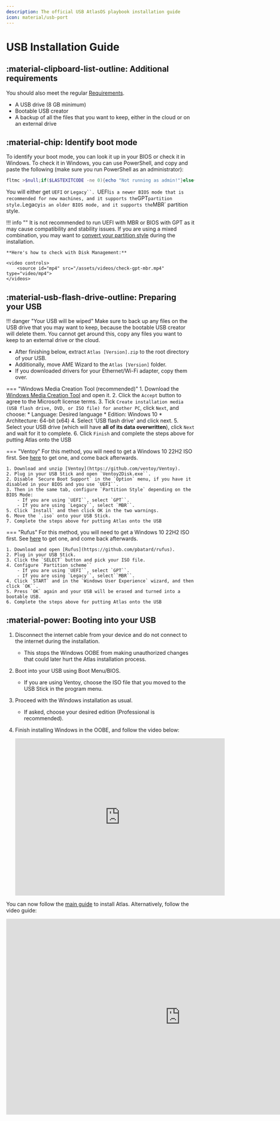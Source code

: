 ```yaml
---
description: The official USB AtlasOS playbook installation guide
icon: material/usb-port
---
```


# USB Installation Guide

## :material-clipboard-list-outline: Additional requirements

You should also meet the regular [Requirements](/getting-started/installation/#requirements).

* A USB drive (8 GB minimum)
* Bootable USB creator
* A backup of all the files that you want to keep, either in the cloud or on an external drive

## :material-chip: Identify boot mode

To identify your boot mode, you can look it up in your BIOS or check it in Windows.
To check it in Windows, you can use PowerShell, and copy and paste the following (make sure you run PowerShell as an administrator):

```PowerShell
fltmc >$null;if($LASTEXITCODE -ne 0){echo "Not running as admin!"}else{$BootMode = If(bcdedit | Select-String "path.*efi"){"UEFI"}else{"legacy"};echo "Computer is running in $BootMode boot mode."}
```

You will either get `UEFI` or `Legacy``. `UEFI` is a newer BIOS mode that is recommended for new machines, and it supports the `GPT` partition style. `Legacy` is an older BIOS mode, and it supports the `MBR` partition style.

!!! info ""
    It is not recommended to run UEFI with MBR or BIOS with GPT as it may cause compatibility and stability issues.
    If you are using a mixed combination, you may want to [convert your partition style](https://learn.microsoft.com/en-us/windows-server/storage/disk-management/change-an-mbr-disk-into-a-gpt-disk) during the installation.

    **Here's how to check with Disk Management:**

    <video controls>
        <source id="mp4" src="/assets/videos/check-gpt-mbr.mp4" type="video/mp4">
    </videos>
    
## :material-usb-flash-drive-outline: Preparing your USB

!!! danger "Your USB will be wiped"
    Make sure to back up any files on the USB drive that you may want to keep, because the bootable USB creator will delete them. You cannot get around this, copy any files you want to keep to an external drive or the cloud.

- After finishing below, extract `Atlas [Version].zip` to the root directory of your USB.
- Additionally, move AME Wizard to the `Atlas [Version]` folder.
- If you downloaded drivers for your Ethernet/Wi-Fi adapter, copy them over.

=== "Windows Media Creation Tool (recommended)"
    1. Download the [Windows Media Creation Tool](https://go.microsoft.com/fwlink/?LinkId=691209) and open it.
    2. Click the `Accept` button to agree to the Microsoft license terms.
    3. Tick `Create installation media (USB flash drive, DVD, or ISO file) for another PC`, click `Next`, and choose:
        * Language: Desired language
        * Edition: Windows 10
        * Architecture: 64-bit (x64)
    4. Select 'USB flash drive' and click next.
    5. Select your USB drive (which will have **all of its data overwritten**), click `Next` and wait for it to complete.
    6. Click `Finish` and complete the steps above for putting Atlas onto the USB

=== "Ventoy"
    For this method, you will need to get a Windows 10 22H2 ISO first. See [here](/getting-started/installation/#download-an-iso) to get one, and come back afterwards.

    1. Download and unzip [Ventoy](https://github.com/ventoy/Ventoy).
    2. Plug in your USB Stick and open `Ventoy2Disk.exe``.
    2. Disable `Secure Boot Support` in the `Option` menu, if you have it disabled in your BIOS and you use `UEFI``.
    3. Then in the same tab, configure `Partition Style` depending on the BIOS Mode:
        - If you are using `UEFI``, select `GPT``.
        - If you are using `Legacy``, select `MBR``.
    5. Click `Install` and then click OK in the two warnings.
    6. Move the `.iso` onto your USB Stick.
    7. Complete the steps above for putting Atlas onto the USB

=== "Rufus"
    For this method, you will need to get a Windows 10 22H2 ISO first. See [here](/getting-started/installation/#download-an-iso) to get one, and come back afterwards.

    1. Download and open [Rufus](https://github.com/pbatard/rufus).
    2. Plug in your USB Stick.
    3. Click the `SELECT` button and pick your ISO file.
    4. Configure `Partition scheme``
        - If you are using `UEFI``, select `GPT``.
        - If you are using `Legacy``, select``MBR``.
    4. Click `START` and in the `Windows User Experience` wizard, and then click `OK``.
    5. Press `OK` again and your USB will be erased and turned into a bootable USB.
    6. Complete the steps above for putting Atlas onto the USB

## :material-power: Booting into your USB

1. Disconnect the internet cable from your device and do not connect to the internet during the installation.
    - This stops the Windows OOBE from making unauthorized changes that could later hurt the Atlas installation process.
2. Boot into your USB using Boot Menu/BIOS.
    - If you are using Ventoy, choose the ISO file that you moved to the USB Stick in the program menu.
4. Proceed with the Windows installation as usual.
    - If asked, choose your desired edition (Professional is recommended).
5. Finish installing Windows in the OOBE, and follow the video below:

    <iframe src="https://gcore.jsdelivr.net/gh/amitxv/PC-Tuning@main/media/oobe-windows10+-example.mp4" width="560" height="420" frameborder="0" allowfullscreen></iframe>

You can now follow the [main guide](/getting-started/installation/#install-atlas) to install Atlas. Alternatively, follow the video guide:
<iframe width="930" height="523" src="https://www.youtube.com/embed/GoO36Tj5TGE?t=523" title="Atlas OS — Installation Guide &amp; Overview (Performant Windows!)" frameborder="0" allow="accelerometer; autoplay; clipboard-write; encrypted-media; gyroscope; picture-in-picture; web-share" allowfullscreen></iframe>
